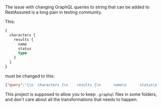 The issue with changing GraphQL queries to string that can be added to RestAssured is a long pain in testing community. 

This:
```graphql
{
  characters {
    results {
      name
      status
      type
    }
  }
}
```

must be changed to this:
```json
{"query":"{\n  characters {\n    results {\n      name\n      status\n      type\n    }\n  }\n}","variables":{}}
```

This project is supposed to allow you to keep `.graphql` files in some folders, and don't care about all the transformations that needs to happen.